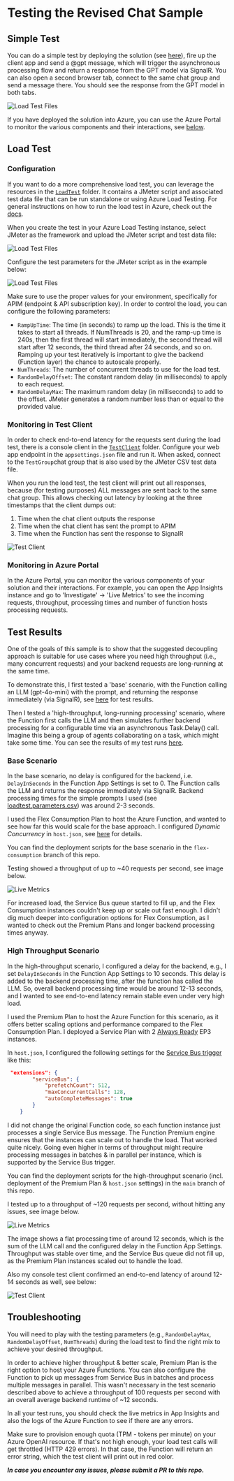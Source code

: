 # Testing the Revised Chat Sample

## Simple Test

You can do a simple test by deploying the solution (see [here](./README.md#getting-started)), fire up the client app and send a @gpt message, which will trigger the asynchronous processing flow and return a response from the GPT model via SignalR. You can also open a second browser tab, connect to the same chat group and send a message there. You should see the response from the GPT model in both tabs.

![Load Test Files](./Doc/chat2.jpg)

If you have deployed the solution into Azure, you can use the Azure Portal to monitor the various components and their interactions, see [below](#monitoring-in-azure-portal).

## Load Test
### Configuration
If you want to do a more comprehensive load test, you can leverage the resources in the [`LoadTest`](./src/LoadTest/) folder. It contains a JMeter script and associated test data file that can be run standalone or using Azure Load Testing. For general instructions on how to run the load test in Azure, check out the [docs](https://learn.microsoft.com/en-us/azure/load-testing/how-to-create-and-run-load-test-with-jmeter-script).

When you create the test in your Azure Load Testing instance, select JMeter as the framework and upload the JMeter script and test data file: 

![Load Test Files](./Doc/loadtest_files.jpg)

Configure the test parameters for the JMeter script as in the example below:

![Load Test Files](./Doc/loadtest_params.jpg)

Make sure to use the proper values for your environment, specifically for APIM (endpoint & API subscription key). In order to control the load, you can configure the following parameters:

- `RampUpTime`: The time (in seconds) to ramp up the load. This is the time it takes to start all threads. If NumThreads is 20, and the ramp-up time is 240s, then the first thread will start immediately, the second thread will start after 12 seconds, the third thread after 24 seconds, and so on. Ramping up your test iteratively is important to give the backend (Function layer) the chance to autoscale properly.
- `NumThreads`: The number of concurrent threads to use for the load test.
- `RandomDelayOffset`: The constant random delay (in milliseconds) to apply to each request.
- `RandomDelayMax`: The maximum random delay (in milliseconds) to add to the offset. JMeter generates a random number less than or equal to the provided value.

### Monitoring in Test Client
In order to check end-to-end latency for the requests sent during the load test, there is a console client in the [`TestClient`](./src/TestClient/) folder. Configure your web app endpoint in the `appsettings.json` file and run it. When asked, connect to the `TestGroup`chat group that is also used by the JMeter CSV test data file. 

When you run the load test, the test client will print out all responses, because (for testing purposes) ALL messages are sent back to the same chat group. This allows checking out latency by looking at the three timestamps that the client dumps out:

  1. Time when the chat client outputs the response 
  2. Time when the chat client has sent the prompt to APIM
  3. Time when the Function has sent the response to SignalR

![Test Client](./Doc/testclient.jpg)

### Monitoring in Azure Portal
In the Azure Portal, you can monitor the various components of your solution and their interactions. For example, you can open the App Insights instance and go to 'Investigate' -> 'Live Metrics' to see the incoming requests, throughput, processing times and number of function hosts processing requests.

## Test Results

One of the goals of this sample is to show that the suggested decoupling approach is suitable for use cases where you need high throughput (i.e., many concurrent requests) and your backend requests are long-running at the same time. 

To demonstrate this, I first tested a 'base' scenario, with the Function calling an LLM (gpt-4o-mini) with the prompt, and returning the response immediately (via SignalR), see [here](#base-scenario) for test results.

Then I tested a 'high-throughput, long-running processing' scenario, where the Function first calls the LLM and then simulates further backend processing for a configurable time via an asynchronous Task.Delay() call. Imagine this being a group of agents collaborating on a task, which might take some time. You can see the results of my test runs [here](#high-throughput-scenario).

### Base Scenario
In the base scenario, no delay is configured for the backend, i.e. `DelayInSeconds` in the Function App Settings is set to 0. The Function calls the LLM and returns the response immediately via SignalR. Backend processing times for the simple prompts I used (see [loadtest.parameters.csv](./src/LoadTest/loadtest.parameters.csv)) was around 2-3 seconds. 

I used the Flex Consumption Plan to host the Azure Function, and wanted to see how far this would scale for the base approach. I configured *Dynamic Concurrency* in `host.json`, see [here](https://learn.microsoft.com/en-us/azure/azure-functions/functions-concurrency#dynamic-concurrency-configuration) for details.

You can find the deployment scripts for the base scenario in the `flex-consumption` branch of this repo. 

Testing showed a throughput of up to ~40 requests per second, see image below.

![Live Metrics](./Doc/live_metrics.jpg)

For increased load, the Service Bus queue started to fill up, and the Flex Consumption instances couldn't keep up or scale out fast enough. I didn't dig much deeper into configuration options for Flex Consumption, as I wanted to check out the Premium Plans and longer backend processing times anyway. 

### High Throughput Scenario
In the high-throughput scenario, I configured a delay for the backend, e.g., I set `DelayInSeconds` in the Function App Settings to 10 seconds. This delay is added to the backend processing time, after the function has called the LLM. So, overall backend processing time would be around 12-13 seconds, and I wanted to see end-to-end latency remain stable even under very high load.

I used the Premium Plan to host the Azure Function for this scenario, as it offers better scaling options and performance compared to the Flex Consumption Plan. I deployed a Service Plan with 2 [Always Ready](https://learn.microsoft.com/en-us/azure/azure-functions/functions-premium-plan?tabs=portal#always-ready-instances) EP3 instances.

In `host.json`, I configured the following settings for the [Service Bus trigger](https://learn.microsoft.com/en-us/azure/azure-functions/functions-concurrency) like this:

```json
 "extensions": {
        "serviceBus": {
            "prefetchCount": 512,
            "maxConcurrentCalls": 128,
            "autoCompleteMessages": true
        }
    }
```

I did not change the original Function code, so each function instance just processes a single Service Bus message. The Function Premium engine ensures that the instances can scale out to handle the load. That worked quite nicely. Going even higher in terms of throughput might require processing messages in batches & in parallel per instance, which is supported by the Service Bus trigger. 

You can find the deployment scripts for the high-throughput scenario (incl. deployment of the Premium Plan & `host.json` settings) in the `main` branch of this repo.

I tested up to a throughput of ~120 requests per second, without hitting any issues, see image below. 

![Live Metrics](./Doc/live_metrics2.jpg)

The image shows a flat processing time of around 12 seconds, which is the sum of the LLM call and the configured delay in the Function App Settings. Throughput was stable over time, and the Service Bus queue did not fill up, as the Premium Plan instances scaled out to handle the load.

Also my console test client confirmed an end-to-end latency of around 12-14 seconds as well, see below: 

![Test Client](./Doc/testclient2.jpg)

## Troubleshooting
You will need to play with the testing parameters (e.g., `RandomDelayMax`, `RandomDelayOffset`, `NumThreads`) during the load test to find the right mix to achieve your desired throughput.

In order to achieve higher throughput & better scale, Premium Plan is the right option to host your Azure Functions. You can also configure the Function to pick up messages from Service Bus in batches and process multiple messages in parallel. This wasn't necessary in the test scenario described above to achieve a throughput of 100 requests per second with an overall average backend runtime of ~12 seconds.

In all your test runs, you should check the live metrics in App Insights and also the logs of the Azure Function to see if there are any errors.

Make sure to provision enough quota (TPM - tokens per minute) on your Azure OpenAI resource. If that's not high enough, your load test calls will get throttled (HTTP 429 errors). In that case, the Function will return an error string, which the test client will print out in red color. 

***In case you encounter any issues, please submit a PR to this repo.***
